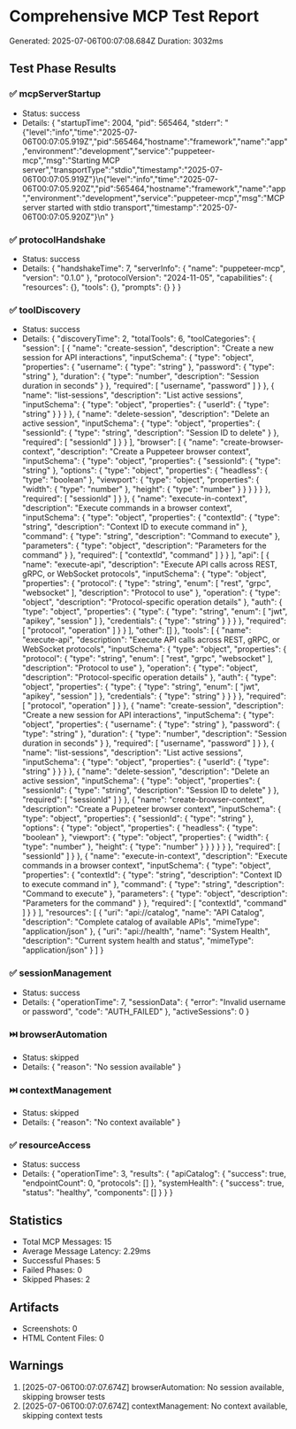 # Comprehensive MCP Test Report

Generated: 2025-07-06T00:07:08.684Z Duration: 3032ms

## Test Phase Results

### ✅ mcpServerStartup

- Status: success
- Details: { "startupTime": 2004, "pid": 565464, "stderr":
  "{\"level\":\"info\",\"time\":\"2025-07-06T00:07:05.919Z\",\"pid\":565464,\"hostname\":\"framework\",\"name\":\"app\",\"environment\":\"development\",\"service\":\"puppeteer-mcp\",\"msg\":\"Starting
  MCP
  server\",\"transportType\":\"stdio\",\"timestamp\":\"2025-07-06T00:07:05.919Z\"}\n{\"level\":\"info\",\"time\":\"2025-07-06T00:07:05.920Z\",\"pid\":565464,\"hostname\":\"framework\",\"name\":\"app\",\"environment\":\"development\",\"service\":\"puppeteer-mcp\",\"msg\":\"MCP
  server started with stdio transport\",\"timestamp\":\"2025-07-06T00:07:05.920Z\"}\n" }

### ✅ protocolHandshake

- Status: success
- Details: { "handshakeTime": 7, "serverInfo": { "name": "puppeteer-mcp", "version": "0.1.0" },
  "protocolVersion": "2024-11-05", "capabilities": { "resources": {}, "tools": {}, "prompts": {} } }

### ✅ toolDiscovery

- Status: success
- Details: { "discoveryTime": 2, "totalTools": 6, "toolCategories": { "session": [ { "name":
  "create-session", "description": "Create a new session for API interactions", "inputSchema": {
  "type": "object", "properties": { "username": { "type": "string" }, "password": { "type": "string"
  }, "duration": { "type": "number", "description": "Session duration in seconds" } }, "required": [
  "username", "password" ] } }, { "name": "list-sessions", "description": "List active sessions",
  "inputSchema": { "type": "object", "properties": { "userId": { "type": "string" } } } }, { "name":
  "delete-session", "description": "Delete an active session", "inputSchema": { "type": "object",
  "properties": { "sessionId": { "type": "string", "description": "Session ID to delete" } },
  "required": [ "sessionId" ] } } ], "browser": [ { "name": "create-browser-context", "description":
  "Create a Puppeteer browser context", "inputSchema": { "type": "object", "properties": {
  "sessionId": { "type": "string" }, "options": { "type": "object", "properties": { "headless": {
  "type": "boolean" }, "viewport": { "type": "object", "properties": { "width": { "type": "number"
  }, "height": { "type": "number" } } } } } }, "required": [ "sessionId" ] } }, { "name":
  "execute-in-context", "description": "Execute commands in a browser context", "inputSchema": {
  "type": "object", "properties": { "contextId": { "type": "string", "description": "Context ID to
  execute command in" }, "command": { "type": "string", "description": "Command to execute" },
  "parameters": { "type": "object", "description": "Parameters for the command" } }, "required": [
  "contextId", "command" ] } } ], "api": [ { "name": "execute-api", "description": "Execute API
  calls across REST, gRPC, or WebSocket protocols", "inputSchema": { "type": "object", "properties":
  { "protocol": { "type": "string", "enum": [ "rest", "grpc", "websocket" ], "description":
  "Protocol to use" }, "operation": { "type": "object", "description": "Protocol-specific operation
  details" }, "auth": { "type": "object", "properties": { "type": { "type": "string", "enum": [
  "jwt", "apikey", "session" ] }, "credentials": { "type": "string" } } } }, "required": [
  "protocol", "operation" ] } } ], "other": [] }, "tools": [ { "name": "execute-api", "description":
  "Execute API calls across REST, gRPC, or WebSocket protocols", "inputSchema": { "type": "object",
  "properties": { "protocol": { "type": "string", "enum": [ "rest", "grpc", "websocket" ],
  "description": "Protocol to use" }, "operation": { "type": "object", "description":
  "Protocol-specific operation details" }, "auth": { "type": "object", "properties": { "type": {
  "type": "string", "enum": [ "jwt", "apikey", "session" ] }, "credentials": { "type": "string" } }
  } }, "required": [ "protocol", "operation" ] } }, { "name": "create-session", "description":
  "Create a new session for API interactions", "inputSchema": { "type": "object", "properties": {
  "username": { "type": "string" }, "password": { "type": "string" }, "duration": { "type":
  "number", "description": "Session duration in seconds" } }, "required": [ "username", "password" ]
  } }, { "name": "list-sessions", "description": "List active sessions", "inputSchema": { "type":
  "object", "properties": { "userId": { "type": "string" } } } }, { "name": "delete-session",
  "description": "Delete an active session", "inputSchema": { "type": "object", "properties": {
  "sessionId": { "type": "string", "description": "Session ID to delete" } }, "required": [
  "sessionId" ] } }, { "name": "create-browser-context", "description": "Create a Puppeteer browser
  context", "inputSchema": { "type": "object", "properties": { "sessionId": { "type": "string" },
  "options": { "type": "object", "properties": { "headless": { "type": "boolean" }, "viewport": {
  "type": "object", "properties": { "width": { "type": "number" }, "height": { "type": "number" } }
  } } } }, "required": [ "sessionId" ] } }, { "name": "execute-in-context", "description": "Execute
  commands in a browser context", "inputSchema": { "type": "object", "properties": { "contextId": {
  "type": "string", "description": "Context ID to execute command in" }, "command": { "type":
  "string", "description": "Command to execute" }, "parameters": { "type": "object", "description":
  "Parameters for the command" } }, "required": [ "contextId", "command" ] } } ], "resources": [ {
  "uri": "api://catalog", "name": "API Catalog", "description": "Complete catalog of available
  APIs", "mimeType": "application/json" }, { "uri": "api://health", "name": "System Health",
  "description": "Current system health and status", "mimeType": "application/json" } ] }

### ✅ sessionManagement

- Status: success
- Details: { "operationTime": 7, "sessionData": { "error": "Invalid username or password", "code":
  "AUTH_FAILED" }, "activeSessions": 0 }

### ⏭️ browserAutomation

- Status: skipped
- Details: { "reason": "No session available" }

### ⏭️ contextManagement

- Status: skipped
- Details: { "reason": "No context available" }

### ✅ resourceAccess

- Status: success
- Details: { "operationTime": 3, "results": { "apiCatalog": { "success": true, "endpointCount": 0,
  "protocols": [] }, "systemHealth": { "success": true, "status": "healthy", "components": [] } } }

## Statistics

- Total MCP Messages: 15
- Average Message Latency: 2.29ms
- Successful Phases: 5
- Failed Phases: 0
- Skipped Phases: 2

## Artifacts

- Screenshots: 0
- HTML Content Files: 0

## Warnings

1. [2025-07-06T00:07:07.674Z] browserAutomation: No session available, skipping browser tests
2. [2025-07-06T00:07:07.674Z] contextManagement: No context available, skipping context tests
